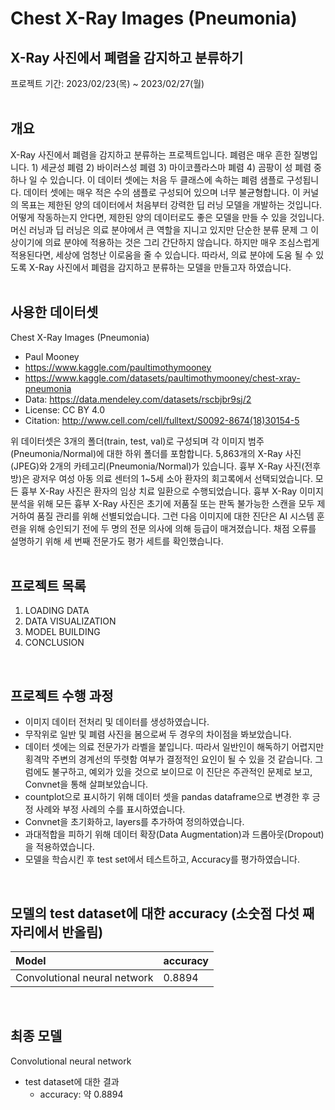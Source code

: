 # Chest X-Ray Images (Pneumonia)
## X-Ray 사진에서 폐렴을 감지하고 분류하기
프로젝트 기간: 2023/02/23(목) ~ 2023/02/27(월)  
<br/>
## 개요
X-Ray 사진에서 폐렴을 감지하고 분류하는 프로젝트입니다. 폐렴은 매우 흔한 질병입니다. 1) 세균성 폐렴 2) 바이러스성 폐렴 3) 마이코플라스마 폐렴 4) 곰팡이 성 폐렴 중 하나 일 수 있습니다. 이 데이터 셋에는 처음 두 클래스에 속하는 폐렴 샘플로 구성됩니다. 데이터 셋에는 매우 적은 수의 샘플로 구성되어 있으며 너무 불균형합니다. 이 커널의 목표는 제한된 양의 데이터에서 처음부터 강력한 딥 러닝 모델을 개발하는 것입니다. 어떻게 작동하는지 안다면, 제한된 양의 데이터로도 좋은 모델을 만들 수 있을 것입니다.  
머신 러닝과 딥 러닝은 의료 분야에서 큰 역할을 지니고 있지만 단순한 분류 문제 그 이상이기에 의료 분야에 적용하는 것은 그리 간단하지 않습니다. 하지만 매우 조심스럽게 적용된다면, 세상에 엄청난 이로움을 줄 수 있습니다. 따라서, 의료 분야에 도움 될 수 있도록 X-Ray 사진에서 폐렴을 감지하고 분류하는 모델을 만들고자 하였습니다.  
<br/>
## 사용한 데이터셋
Chest X-Ray Images (Pneumonia)  
- Paul Mooney  
- https://www.kaggle.com/paultimothymooney  
- https://www.kaggle.com/datasets/paultimothymooney/chest-xray-pneumonia  
- Data: https://data.mendeley.com/datasets/rscbjbr9sj/2
- License: CC BY 4.0
- Citation: http://www.cell.com/cell/fulltext/S0092-8674(18)30154-5  

위 데이터셋은 3개의 폴더(train, test, val)로 구성되며 각 이미지 범주(Pneumonia/Normal)에 대한 하위 폴더를 포함합니다. 5,863개의 X-Ray 사진(JPEG)와 2개의 카테고리(Pneumonia/Normal)가 있습니다. 흉부 X-Ray 사진(전후방)은 광저우 여성 아동 의료 센터의 1~5세 소아 환자의 회고록에서 선택되었습니다. 모든 흉부 X-Ray 사진은 환자의 임상 치료 일환으로 수행되었습니다. 흉부 X-Ray 이미지 분석을 위해 모든 흉부 X-Ray 사진은 초기에 저품질 또는 판독 불가능한 스캔을 모두 제거하여 품질 관리를 위해 선별되었습니다. 그런 다음 이미지에 대한 진단은 AI 시스템 훈련을 위해 승인되기 전에 두 명의 전문 의사에 의해 등급이 매겨졌습니다. 채점 오류를 설명하기 위해 세 번째 전문가도 평가 세트를 확인했습니다.  
<br/>
## 프로젝트 목록
1. LOADING DATA  
2. DATA VISUALIZATION  
3. MODEL BUILDING  
4. CONCLUSION  
<br/>

## 프로젝트 수행 과정
- 이미지 데이터 전처리 및 데이터를 생성하였습니다.
- 무작위로 일반 및 폐렴 사진을 봄으로써 두 경우의 차이점을 봐보았습니다.
- 데이터 셋에는 의료 전문가가 라벨을 붙입니다. 따라서 일반인이 해독하기 어렵지만 횡격막 주변의 경계선의 뚜렷함 여부가 결정적인 요인이 될 수 있을 것 같습니다. 그럼에도 불구하고, 예외가 있을 것으로 보이므로 이 진단은 주관적인 문제로 보고, Convnet을 통해 살펴보았습니다.
- countplot으로 표시하기 위해 데이터 셋을 pandas dataframe으로 변경한 후 긍정 사례와 부정 사례의 수를 표시하였습니다.
- Convnet을 초기화하고, layers를 추가하여 정의하였습니다.
- 과대적합을 피하기 위해 데이터 확장(Data Augmentation)과 드롭아웃(Dropout)을 적용하였습니다.
- 모델을 학습시킨 후 test set에서 테스트하고, Accuracy를 평가하였습니다.
<br/>

## 모델의 test dataset에 대한 accuracy (소숫점 다섯 째 자리에서 반올림)
| Model | accuracy |
|:----------------------------------------|:-------|
| Convolutional neural network            | 0.8894 |
<br/>

## 최종 모델
Convolutional neural network
- test dataset에 대한 결과
    - accuracy: 약 0.8894
